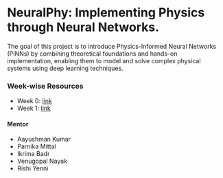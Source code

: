 # NeuralPhy: Implementing Physics through Neural Networks.
The goal of this project is to introduce Physics-Informed Neural Networks (PINNs) by combining theoretical foundations and hands-on implementation, enabling them to model and solve complex physical systems using deep learning techniques.

### Week-wise Resources
- Week 0: [link](Week-0/) 
- Week 1: [link](Week-1/) 

#### Mentor
- Aayushman Kumar
- Parnika Mittal
- Ikrima Badr
- Venugopal Nayak
- Rishi Yenni
